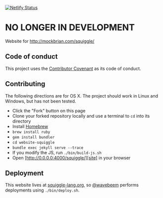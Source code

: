 [![Netlify Status](https://api.netlify.com/api/v1/badges/743c903a-c773-4904-93bf-d0aad1e4e11b/deploy-status)](https://app.netlify.com/sites/squiggle-lang-org/deploys)

# NO LONGER IN DEVELOPMENT

Website for <http://mockbrian.com/squiggle/>

## Code of conduct

This project uses the [Contributor Covenant][cove] as its code of conduct.

## Contributing

The following directions are for OS X. The project should work in Linux and Windows, but has not been tested.

- Click the "Fork" button on this page
- Clone your forked repository locally and use a terminal to `cd` into its directory
- Install [Homebrew](http://brew.sh/)
- `brew install ruby`
- `gem install bundler`
- `cd website-squiggle`
- `bundle exec jekyll serve --trace`
- If you modify the JS, run `./bin/build-js.sh`
- Open [http://0.0.0.0:4000/squiggle/][site] in your browser

## Deployment

This website lives at [squiggle-lang.org][sqgl], so [@wavebeem][wave]
performs deployments using `./bin/deploy.sh`.

[sqgl]: http://squiggle-lang.org/
[site]: http://0.0.0.0:4000/squiggle/
[wave]: https://github.com/wavebeem
[cove]: https://github.com/wavebeem/website-squiggle/blob/master/CODE_OF_CONDUCT.md
